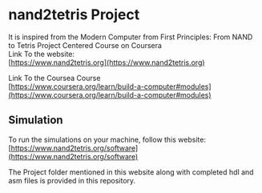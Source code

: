 # nand2tetris Project <br>

It is inspired from the Modern Computer from First Principles: From NAND to Tetris Project Centered Course on Coursera<br>
Link To the website:<br>
[https://www.nand2tetris.org](https://www.nand2tetris.org)

Link To the Coursea Course<br>
[https://www.coursera.org/learn/build-a-computer#modules](https://www.coursera.org/learn/build-a-computer#modules)

## Simulation <br>
To run the simulations on your machine, follow this website:<br>
[https://www.nand2tetris.org/software](https://www.nand2tetris.org/software)

The Project folder mentioned in this website along with completed hdl and asm files is provided in this repository.
